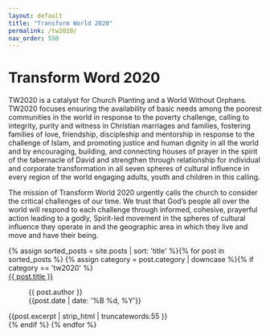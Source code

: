 ```yaml
---
layout: default
title: "Transform World 2020"
permalink: /tw2020/
nav_order: 550
---
```

<h1 class="category-title">Transform Word 2020</h1>
<p>TW2020 is a catalyst for Church Planting and a World Without Orphans. TW2020 focuses ensuring the availability of basic needs among the poorest communities in the world in response to the poverty challenge, calling to integrity, purity and witness in Christian marriages and families, fostering families of love, friendship, discipleship and mentorship in response to the challenge of Islam, and promoting justice and human dignity in all the world and by encouraging, building, and connecting houses of prayer in the spirit of the tabernacle of David and strengthen through relationship for individual and corporate transformation in all seven spheres of cultural influence in every region of the world engaging adults, youth and children in this calling.</p>
<p>The mission of Transform World 2020 urgently calls the church to consider the critical challenges of our time. We trust that God’s people all over the world will respond to each challenge through informed, cohesive, prayerful action leading to a godly, Spirit-led movement in the spheres of cultural influence they operate in and the geographic area in which they live and move and have their being.</p>

<div class="article-container">
 {% assign sorted_posts = site.posts | sort: 'title' %}{% for post in sorted_posts %}
    {% assign category = post.category | downcase %}{% if category == 'tw2020' %}
      <div class="article-list">
        <div class="article-category"></div>
        <div class="article-summary">
          <a href="{{ post.url | prepend: site.baseurl }}">{{ post.title }}</a><br>
          <figure class="author-date">
            <div class="author">{{ post.author }}</div>
            <div class="publication-date"><time datetime="{{post.date | date: '%F'}}">{{post.date | date: '%B %d, %Y'}}</time></div>
          </figure>
          <div class="excerpt">{{post.excerpt | strip_html | truncatewords:55 }}</div>
        </div>
      </div>
    {% endif %}
  {% endfor %}
</div>

